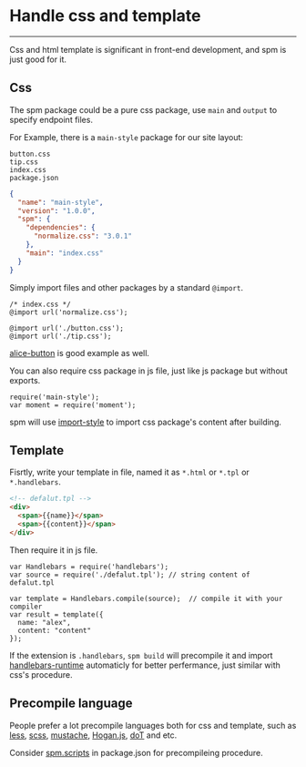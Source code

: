 # Handle css and template

---

Css and html template is significant in front-end development, and spm is just good for it.

## Css

The spm package could be a pure css package, use `main` and `output` to specify endpoint files.

For Example, there is a `main-style` package for our site layout:

```
button.css
tip.css
index.css
package.json
```

```json
{
  "name": "main-style",
  "version": "1.0.0",
  "spm": {
    "dependencies": {
      "normalize.css": "3.0.1"
    },
    "main": "index.css"
  }
}
```

Simply import files and other packages  by a standard `@import`.

```
/* index.css */
@import url('normalize.css');

@import url('./button.css');
@import url('./tip.css');
```

[alice-button](https://github.com/aliceui/button) is good example as well.

You can also require css package in js file, just like js package but without exports.

```
require('main-style');
var moment = require('moment');
```

spm will use [import-style](http://spmjs.io/package/import-style) to import css package's content after building.


## Template

Fisrtly, write your template in file, named it as `*.html` or `*.tpl` or `*.handlebars`.

```html
<!-- defalut.tpl -->
<div>
  <span>{{name}}</span>
  <span>{{content}}</span>
</div>
```

Then require it in js file.

```
var Handlebars = require('handlebars');
var source = require('./defalut.tpl'); // string content of defalut.tpl

var template = Handlebars.compile(source);  // compile it with your compiler
var result = template({
  name: "alex",
  content: "content"
});
```

If the extension is `.handlebars`, `spm build` will precompile it and import [handlebars-runtime](http://spmjs.io/package/handlebars-runtime) automaticly for better perfermance, just similar with css's procedure.


## Precompile language

People prefer a lot precompile languages both for css and template, such as [less](http://lesscss.org/), [scss](http://sass-lang.com/), [mustache](https://github.com/janl/mustache.js), [Hogan.js](https://github.com/twitter/hogan.js), [doT](https://github.com/olado/doT) and etc.

Consider [spm.scripts](/documentation/package.json#fields) in package.json for precompileing procedure.
